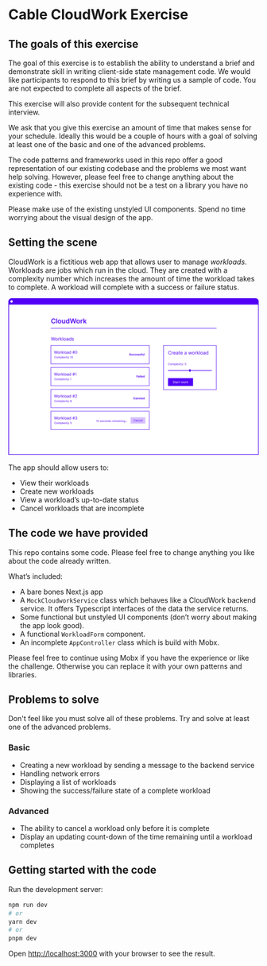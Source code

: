 # Cable CloudWork Exercise

## The goals of this exercise

The goal of this exercise is to establish the ability to understand a brief and demonstrate skill in writing client-side state management code. We would like participants to respond to this brief by writing us a sample of code. You are not expected to complete all aspects of the brief.

This exercise will also provide content for the subsequent technical interview.

We ask that you give this exercise an amount of time that makes sense for your schedule. Ideally this would be a couple of hours with a goal of solving at least one of the basic and one of the advanced problems.

The code patterns and frameworks used in this repo offer a good representation of our existing codebase and the problems we most want help solving. However, please feel free to change anything about the existing code - this exercise should not be a test on a library you have no experience with.

Please make use of the existing unstyled UI components. Spend no time worrying about the visual design of the app.

## Setting the scene

CloudWork is a fictitious web app that allows user to manage _workloads_. Workloads are jobs which run in the cloud. They are created with a complexity number which increases the amount of time the workload takes to complete. A workload will complete with a success or failure status.

![Wireframe of the app](./wireframe.png)

The app should allow users to:

- View their workloads
- Create new workloads
- View a workload’s up-to-date status
- Cancel workloads that are incomplete

## The code we have provided

This repo contains some code. Please feel free to change anything you like about the code already written.

What’s included:

- A bare bones Next.js app
- A `MockCloudworkService` class which behaves like a CloudWork backend service. It offers Typescript interfaces of the data the service returns.
- Some functional but unstyled UI components (don’t worry about making the app look good).
- A functional `WorkloadForm` component.
- An incomplete `AppController` class which is build with Mobx.

Please feel free to continue using Mobx if you have the experience or like the challenge. Otherwise you can replace it with your own patterns and libraries.

## Problems to solve

Don't feel like you must solve all of these problems. Try and solve at least one of the advanced problems.

### Basic

- Creating a new workload by sending a message to the backend service
- Handling network errors
- Displaying a list of workloads
- Showing the success/failure state of a complete workload

### Advanced

- The ability to cancel a workload only before it is complete
- Display an updating count-down of the time remaining until a workload completes

## Getting started with the code

Run the development server:

```bash
npm run dev
# or
yarn dev
# or
pnpm dev
```

Open [http://localhost:3000](http://localhost:3000) with your browser to see the result.
